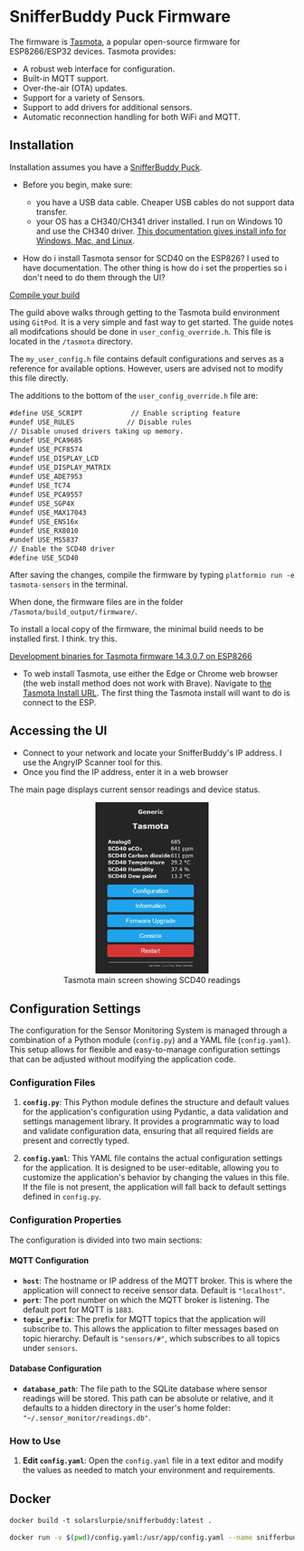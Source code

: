 # SnifferBuddy Puck Firmware
The firmware is [Tasmota](https://tasmota.github.io/docs/), a popular open-source firmware for ESP8266/ESP32 devices. Tasmota provides:
- A robust web interface for configuration.
- Built-in MQTT support.
- Over-the-air (OTA) updates.
- Support for a variety of Sensors.
- Support to add drivers for additional sensors.
- Automatic reconnection handling for both WiFi and MQTT.
## Installation
Installation assumes you have a [SnifferBuddy Puck](snifferbuddy_puck.md).
- Before you begin, make sure:
    - you have a USB data cable.  Cheaper USB cables do not support data transfer.
    - your OS has a CH340/CH341 driver installed.  I run on Windows 10 and use the CH340 driver. [This documentation gives install info for Windows, Mac, and Linux](https://sparks.gogo.co.nz/ch340.html).

- How do i install Tasmota sensor for SCD40 on the ESP826? I used to have documentation.  The other thing is how do i set the properties so i don't need to do them through the UI?

[Compile your build](https://tasmota.github.io/docs/Compile-your-build/)

The guild above walks through getting to the Tasmota build environment using `GitPod`.  It is a very simple and fast way to get started.  The guide notes all modifcations should be done in `user_config_override.h`. This file is located in the `/tasmota` directory.

The `my_user_config.h` file contains default configurations and serves as a reference for available options. However, users are advised not to modify this file directly.

The additions to the bottom of the `user_config_override.h` file are:
```
#define USE_SCRIPT            // Enable scripting feature
#undef USE_RULES             // Disable rules
// Disable unused drivers taking up memory.
#undef USE_PCA9685
#undef USE_PCF8574
#undef USE_DISPLAY_LCD
#undef USE_DISPLAY_MATRIX
#undef USE_ADE7953
#undef USE_TC74
#undef USE_PCA9557
#undef USE_SGP4X
#undef USE_MAX17043
#undef USE_ENS16x
#undef USE_RX8010
#undef USE_MS5837
// Enable the SCD40 driver
#define USE_SCD40
```
After saving the changes, compile the firmware by typing `platformio run -e tasmota-sensors` in the terminal.

When done, the firmware files are in the folder `/Tasmota/build_output/firmware/`.

To install a local copy of the firmware, the minimal build needs to be installed first. I think. try this.

[Development binaries for Tasmota firmware 14.3.0.7 on ESP8266](https://ota.tasmota.com/tasmota/)

- To web install Tasmota, use either the Edge or Chrome web browser (the web install method does not work with Brave). Navigate to [the Tasmota Install URL](https://tasmota.github.io/install/). The first thing the Tasmota install will want to do is connect to the ESP.

## Accessing the UI
- Connect to your network and locate your SnifferBuddy's IP address. I use the AngryIP Scanner tool for this.
- Once you find the IP address, enter it in a web browser

The main page displays current sensor readings and device status.
<figure style="text-align: center; margin: auto;">
    <img src="images/Tasmota_main_screen.jpg" width="200" alt="Image of Tasmota's main screen showing SCD40 readings.">
    <figcaption style="text-align: center">Tasmota main screen showing SCD40 readings</figcaption>
</figure>

## Configuration Settings

The configuration for the Sensor Monitoring System is managed through a combination of a Python module (`config.py`) and a YAML file (`config.yaml`). This setup allows for flexible and easy-to-manage configuration settings that can be adjusted without modifying the application code.

### Configuration Files

1. **`config.py`**: This Python module defines the structure and default values for the application's configuration using Pydantic, a data validation and settings management library. It provides a programmatic way to load and validate configuration data, ensuring that all required fields are present and correctly typed.


2. **`config.yaml`**: This YAML file contains the actual configuration settings for the application. It is designed to be user-editable, allowing you to customize the application's behavior by changing the values in this file. If the file is not present, the application will fall back to default settings defined in `config.py`.

### Configuration Properties

The configuration is divided into two main sections:

#### MQTT Configuration

- **`host`**: The hostname or IP address of the MQTT broker. This is where the application will connect to receive sensor data. Default is `"localhost"`.
- **`port`**: The port number on which the MQTT broker is listening. The default port for MQTT is `1883`.
- **`topic_prefix`**: The prefix for MQTT topics that the application will subscribe to. This allows the application to filter messages based on topic hierarchy. Default is `"sensors/#"`, which subscribes to all topics under `sensors`.
#### Database Configuration
- **`database_path`**: The file path to the SQLite database where sensor readings will be stored. This path can be absolute or relative, and it defaults to a hidden directory in the user's home folder: `"~/.sensor_monitor/readings.db"`.
### How to Use
1. **Edit `config.yaml`**: Open the `config.yaml` file in a text editor and modify the values as needed to match your environment and requirements.

## Docker

```
docker build -t solarslurpie/snifferbuddy:latest .
```

```bash
docker run -v $(pwd)/config.yaml:/usr/app/config.yaml --name snifferbuddy -d  --restart always solarslurpie/snifferbuddy:latest
```
